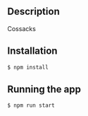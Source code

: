 ## Description

Cossacks

## Installation

```bash
$ npm install
```

## Running the app

```bash
$ npm run start
```
